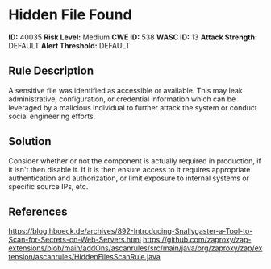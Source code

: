 
# Hidden File Found

**ID:** 40035
**Risk Level:** Medium
**CWE ID:** 538
**WASC ID:** 13
**Attack Strength:** DEFAULT
**Alert Threshold:** DEFAULT

## Rule Description
A sensitive file was identified as accessible or available. This may leak administrative, configuration, or credential information which can be leveraged by a malicious individual to further attack the system or conduct social engineering efforts.

## Solution
Consider whether or not the component is actually required in production, if it isn't then disable it. If it is then ensure access to it requires appropriate authentication and authorization, or limit exposure to internal systems or specific source IPs, etc.

## References
https://blog.hboeck.de/archives/892-Introducing-Snallygaster-a-Tool-to-Scan-for-Secrets-on-Web-Servers.html
https://github.com/zaproxy/zap-extensions/blob/main/addOns/ascanrules/src/main/java/org/zaproxy/zap/extension/ascanrules/HiddenFilesScanRule.java
